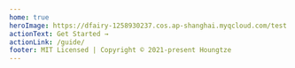 ```yaml
---
home: true
heroImage: https://dfairy-1258930237.cos.ap-shanghai.myqcloud.com/test.png
actionText: Get Started →
actionLink: /guide/
footer: MIT Licensed | Copyright © 2021-present Houngtze
---
```




